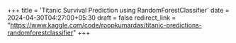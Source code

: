 +++
title = 'Titanic Survival Prediction using RandomForestClassifier'
date = 2024-04-30T04:27:00+05:30
draft = false
redirect_link = "https://www.kaggle.com/code/roopkumardas/titanic-predictions-randomforestclassifier"
+++
